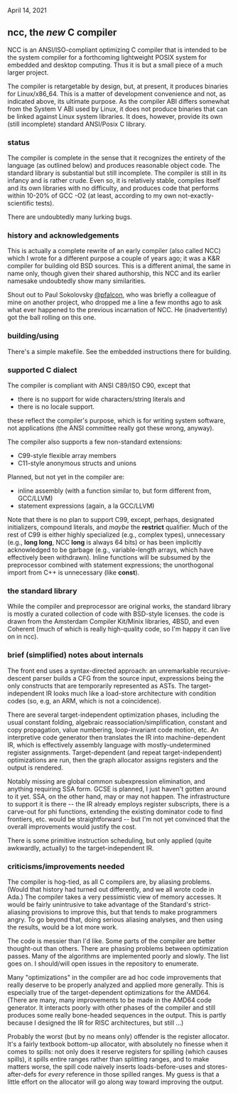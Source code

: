 April 14, 2021

## ncc, the _new_ C compiler

NCC is an ANSI/ISO-compliant optimizing C compiler that is intended to be
the system compiler for a forthcoming lightweight POSIX system for embedded
and desktop computing. Thus it is but a small piece of a much larger project.

The compiler is retargetable by design, but, at present, it produces binaries
for Linux/x86_64. This is a matter of development convenience and not, as
indicated above, its ultimate purpose. As the compiler ABI differs somewhat
from the System V ABI used by Linux, it does not produce binaries that can be
linked against Linux system libraries. It does, however, provide its own
(still incomplete) standard ANSI/Posix C library.

### status

The compiler is complete in the sense that it recognizes the entirety of the
language (as outlined below) and produces reasonable object code. The standard
library is substantial but still incomplete. The compiler is still in its
infancy and is rather crude. Even so, it is relatively stable, compiles itself
and its own libraries with no difficulty, and produces code that performs
within 10-20% of GCC -O2 (at least, according to my own not-exactly-scientific
tests).

There are undoubtedly many lurking bugs.

### history and acknowledgements

This is actually a complete rewrite of an early compiler (also called NCC)
which I wrote for a different purpose a couple of years ago; it was a K&R
compiler for building old BSD sources. This is a different animal, the same
in name only, though given their shared authorship, this NCC and its earlier
namesake undoubtedly show many similarities.

Shout out to Paul Sokolovsky [@pfalcon](https://github.com/pfalcon), who was
briefly a colleague of mine on another project, who dropped me a line a few
months ago to ask what ever happened to the previous incarnation of NCC.
He (inadvertently) got the ball rolling on this one.

### building/using

There's a simple makefile. See the embedded instructions there for building.

### supported C dialect

The compiler is compliant with ANSI C89/ISO C90, except that
* there is no support for wide characters/string literals and
* there is no locale support.

these reflect the compiler's purpose, which is for writing system software,
not applications (the ANSI committee really got these wrong, anyway).

The compiler also supports a few non-standard extensions:
* C99-style flexible array members
* C11-style anonymous structs and unions

Planned, but not yet in the compiler are:
* inline assembly (with a function similar to, but form different from,
GCC/LLVM)
* statement expressions (again, a la GCC/LLVM)

Note that there is no plan to support C99, except, perhaps, designated
initializers, compound literals, and _maybe_ the __restrict__ qualifier.
Much of the rest of C99 is either highly specialized (e.g., complex types),
unnecessary (e.g., __long long__, NCC __long__ is always 64 bits) or has
been implicitly acknowledged to be garbage (e.g., variable-length arrays,
which have effectively been withdrawn). Inline functions will be subsumed
by the preprocessor combined with statement expressions; the unorthogonal
import from C++ is unnecessary (like __const__).

### the standard library

While the compiler and preprocessor are original works, the standard library
is mostly a curated collection of code with BSD-style licenses. the code is
drawn from the Amsterdam Compiler Kit/Minix libraries, 4BSD, and even
Coherent (much of which is really high-quality code, so I'm happy it can live
on in ncc).

### brief (simplified) notes about internals

The front end uses a syntax-directed approach: an unremarkable
recursive-descent parser builds a CFG from the source input,
expressions being the only constructs that are temporarily
represented as ASTs. The target-independent IR looks much like
a load-store architecture with condition codes (so, e.g, an ARM,
which is not a coincidence).

There are several target-independent optimization phases, including
the usual constant folding, algebraic reassociation/simplification,
constant and copy propagation, value numbering, loop-invariant code
motion, etc. An interpretive code generator then translates the IR
into machine-dependent IR, which is effectively assembly language
with mostly-undetermined register assignments. Target-dependent (and
repeat target-independent) optimizations are run, then the graph
allocator assigns registers and the output is rendered.

Notably missing are global common subexpression elimination, and anything
requiring SSA form. GCSE is planned, I just haven't gotten around to it
yet. SSA, on the other hand, may or may not happen. The infrastructure to
support it is there -- the IR already employs register subscripts, there
is a carve-out for phi functions, extending the existing dominator code
to find frontiers, etc. would be straightforward -- but I'm not yet
convinced that the overall improvements would justify the cost.

There is some primitive instruction scheduling, but only applied (quite
awkwardly, actually) to the target-independent IR.

### criticisms/improvements needed

The compiler is hog-tied, as all C compilers are, by aliasing problems.
(Would that history had turned out differently, and we all wrote code
in Ada.) The compiler takes a very pessimistic view of memory accesses.
It would be fairly unintrusive to take advantage of the Standard's strict-
aliasing provisions to improve this, but that tends to make programmers
angry. To go beyond that, doing serious aliasing analyses, and then using
the results, would be a lot more work.

The code is messier than I'd like. Some parts of the compiler are better
thought-out than others. There are phasing problems between optimization
passes. Many of the algorithms are implemented poorly and slowly. The list
goes on. I should/will open issues in the repository to enumerate.

Many "optimizations" in the compiler are ad hoc code improvements that really
deserve to be properly analyzed and applied more generally. This is especially
true of the target-dependent optimizations for the AMD64. (There are many,
many improvements to be made in the AMD64 code generator. It interacts poorly
with other phases of the compiler and still produces some really bone-headed
sequences in the output. This is partly because I designed the IR for RISC
architectures, but still ...)

Probably the worst (but by no means only) offender is the register allocator.
It's a fairly textbook bottom-up allocator, with absolutely no finesse when
it comes to spills: not only does it reserve registers for spilling (which
causes spills), it spills entire ranges rather than splitting ranges, and
to make matters worse, the spill code naively inserts loads-before-uses and
stores-after-defs for _every_ reference in those spilled ranges. My guess is
that a little effort on the allocator will go along way toward improving
the output.
